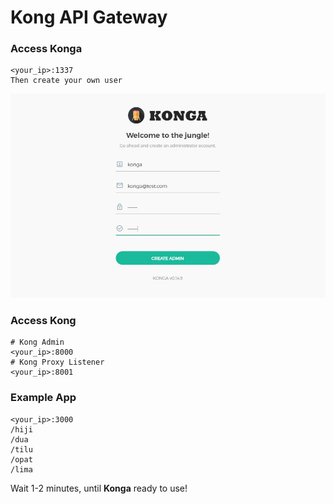 # Kong API Gateway

### Access Konga
```
<your_ip>:1337
Then create your own user
```
![Alt text](konga.jpg?raw=true "Konga Access")


### Access Kong
```
# Kong Admin
<your_ip>:8000
# Kong Proxy Listener
<your_ip>:8001
```

### Example App
```
<your_ip>:3000
/hiji
/dua
/tilu
/opat
/lima
```

Wait 1-2 minutes, until **Konga** ready to use!